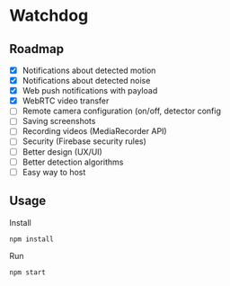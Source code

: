 # Watchdog

## Roadmap

- [X] Notifications about detected motion
- [X] Notifications about detected noise
- [X] Web push notifications with payload
- [X] WebRTC video transfer
- [ ] Remote camera configuration (on/off, detector config
- [ ] Saving screenshots
- [ ] Recording videos (MediaRecorder API)
- [ ] Security (Firebase security rules)
- [ ] Better design (UX/UI)
- [ ] Better detection algorithms
- [ ] Easy way to host

## Usage

Install

```
npm install
```

Run

```
npm start
```
